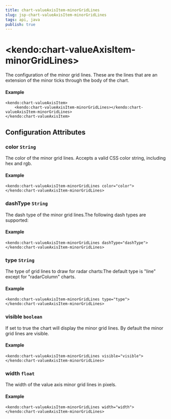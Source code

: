 ```yaml
---
title: chart-valueAxisItem-minorGridLines
slug: jsp-chart-valueAxisItem-minorGridLines
tags: api, java
publish: true
---
```


# \<kendo:chart-valueAxisItem-minorGridLines\>

The configuration of the minor grid lines. These are the lines that are an extension of the minor ticks through the
body of the chart.

#### Example
    <kendo:chart-valueAxisItem>
        <kendo:chart-valueAxisItem-minorGridLines></kendo:chart-valueAxisItem-minorGridLines>
    </kendo:chart-valueAxisItem>

## Configuration Attributes

### color `String`

The color of the minor grid lines. Accepts a valid CSS color string, including hex and rgb.

#### Example
    <kendo:chart-valueAxisItem-minorGridLines color="color">
    </kendo:chart-valueAxisItem-minorGridLines>

### dashType `String`

The dash type of the minor grid lines.The following dash types are supported:

#### Example
    <kendo:chart-valueAxisItem-minorGridLines dashType="dashType">
    </kendo:chart-valueAxisItem-minorGridLines>

### type `String`

The type of grid lines to draw for radar charts:The default type is "line" except for "radarColumn" charts.

#### Example
    <kendo:chart-valueAxisItem-minorGridLines type="type">
    </kendo:chart-valueAxisItem-minorGridLines>

### visible `boolean`

If set to true the chart will display the minor grid lines. By default the minor grid lines are visible.

#### Example
    <kendo:chart-valueAxisItem-minorGridLines visible="visible">
    </kendo:chart-valueAxisItem-minorGridLines>

### width `float`

The width of the value axis minor grid lines in pixels.

#### Example
    <kendo:chart-valueAxisItem-minorGridLines width="width">
    </kendo:chart-valueAxisItem-minorGridLines>

